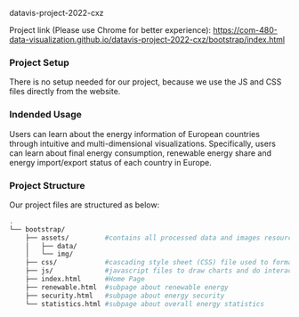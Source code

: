datavis-project-2022-cxz

Project link (Please use Chrome for better experience): https://com-480-data-visualization.github.io/datavis-project-2022-cxz/bootstrap/index.html


### Project Setup

There is no setup needed for our project, because we use the JS and CSS files directly from the website.

### Indended Usage

Users can learn about the energy information of European countries through intuitive and multi-dimensional visualizations. Specifically, users can learn about final energy consumption, renewable energy share and energy import/export status of each country in Europe.

### Project Structure

Our project files are structured as below:

```bash
.
└── bootstrap/
    ├── assets/         #contains all processed data and images resources/
    │   ├── data/
    │   └── img/
    ├── css/            #cascading style sheet (CSS) file used to format the contents of a webpage
    ├── js/             #javascript files to draw charts and do interactions
    ├── index.html      #Home Page
    ├── renewable.html  #subpage about renewable energy
    ├── security.html   #subpage about energy security
    └── statistics.html #subpage about overall energy statistics
```
